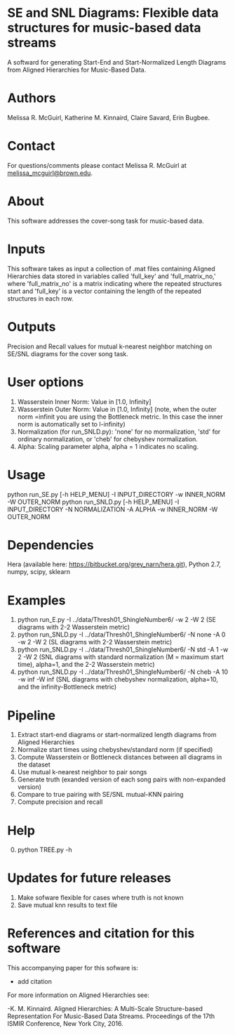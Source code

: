 # SE and SNL Diagrams: Flexible  data structures for music-based data streams

A softward for generating Start-End and Start-Normalized Length Diagrams from Aligned Hierarchies  for Music-Based Data. 

# Authors
Melissa R. McGuirl, Katherine M. Kinnaird, Claire Savard, Erin Bugbee.

# Contact
For questions/comments please contact Melissa R. McGuirl at melissa_mcguirl@brown.edu.

# About
This software addresses the cover-song task for music-based data. 

# Inputs
This software takes as input a collection of .mat files containing Aligned Hierarchies data stored in variables called 'full_key' and 'full_matrix_no,' where 'full_matrix_no' is a matrix indicating where the repeated structures start and
'full_key' is a vector containing the length of the repeated structures in each row. 
  
# Outputs
Precision and Recall values for mutual k-nearest neighbor matching on SE/SNL diagrams for the cover song task. 

# User options
  1) Wasserstein Inner Norm: Value in [1.0, Infinity]
  2) Wasserstein Outer Norm: Value in [1.0, Infinity] (note, when the outer norm =infinit you are using the Bottleneck metric. In this case the inner norm is automatically set to l-infinity)
  3) Normalization (for run_SNLD.py): 'none' for no mormalization, 'std' for ordinary normalization, or 'cheb' for chebyshev normalization.
  4) Alpha: Scaling parameter alpha, alpha = 1 indicates no scaling.

# Usage
python run_SE.py [-h HELP_MENU] -I INPUT_DIRECTORY -w INNER_NORM -W OUTER_NORM
python run_SNLD.py [-h HELP_MENU] -I INPUT_DIRECTORY -N NORMALIZATION -A ALPHA -w INNER_NORM -W OUTER_NORM

# Dependencies
Hera (available here: https://bitbucket.org/grey_narn/hera.git), Python 2.7, numpy, scipy, sklearn 

# Examples
  1) python run_E.py -I ../data/Thresh01_ShingleNumber6/ -w 2 -W 2  (SE diagrams with 2-2 Wasserstein metric)
  2) python run_SNLD.py -I ../data/Thresh01_ShingleNumber6/ -N none -A 0 -w 2 -W 2  (SL diagrams with 2-2 Wasserstein metric)
  3) python run_SNLD.py -I ../data/Thresh01_ShingleNumber6/ -N std -A 1 -w 2 -W 2  (SNL diagrams with standard normalization      (M = maximum start time), alpha=1, and the 2-2 Wasserstein metric)
  4) python run_SNLD.py -I ../data/Thresh01_ShingleNumber6/ -N cheb -A 10 -w inf -W inf (SNL diagrams with chebyshev normalization, alpha=10, and the infinity-Bottleneck metric)


# Pipeline
  1) Extract start-end diagrams or start-normalized length diagrams from Aligned Hierarchies 
  2) Normalize start times using chebyshev/standard norm (if specified)
  3) Compute Wasserstein or Bottleneck distances between all diagrams in the dataset
  4) Use mutual k-nearest neighbor to pair songs
  5) Generate truth (exanded version of each song pairs with non-expanded version)
  6) Compare to true pairing with SE/SNL mutual-KNN pairing
  7) Compute precision and recall
  
  
# Help
0) python TREE.py -h

# Updates for future releases 
  1) Make sofware flexible for cases where truth is not known
  2) Save mutual knn results to text file 
  
# References and citation for this software 

This accompanying paper for this sofware is:  
- add citation 

For more information on Aligned Hierarchies see: 

-K. M. Kinnaird. Aligned Hierarchies: A Multi-Scale Structure-based Representation For Music-Based Data Streams. Proceedings of the 17th ISMIR Conference, New York City, 2016. 
